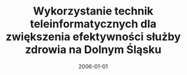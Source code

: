 ---
# Documentation: https://wowchemy.com/docs/managing-content/

title: Wykorzystanie technik teleinformatycznych dla zwiększenia efektywności służby
  zdrowia na Dolnym Śląsku
subtitle: ''
summary: ''
authors:
- Marek Klonowski
tags: []
categories: []
date: '2006-01-01'
lastmod: 2022-10-07T05:12:44Z
featured: false
draft: false

# Featured image
# To use, add an image named `featured.jpg/png` to your page's folder.
# Focal points: Smart, Center, TopLeft, Top, TopRight, Left, Right, BottomLeft, Bottom, BottomRight.
image:
  caption: ''
  focal_point: ''
  preview_only: false

# Projects (optional).
#   Associate this post with one or more of your projects.
#   Simply enter your project's folder or file name without extension.
#   E.g. `projects = ["internal-project"]` references `content/project/deep-learning/index.md`.
#   Otherwise, set `projects = []`.
projects: []
publishDate: '2022-10-07T05:12:43.194843Z'
publication_types:
- '1'
abstract: ''
publication: '*Metody elektronicznej identyfikacji. Wpływ na obrót gospodarczy i rozwój
  e-społeczeństwa na Dolnym Śląsku, Wrocław, [29] listopad 2006.*'
---